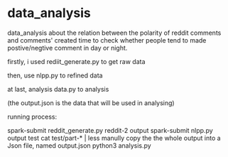 # data_analysis
data_analysis about the relation between the polarity of reddit comments and comments' created time to check whether people tend to made postive/negtive comment in day or night.

firstly, i used rediit_generate.py to get raw data

then, use nlpp.py to refined data

at last, analysis data.py to analysis

(the output.json is the data that will be used in analysing)


running process:

spark-submit reddit_generate.py reddit-2 output
spark-submit nlpp.py output test
cat test/part-* | less 
manully copy the the whole output into a Json file, named output.json
python3 analysis.py 


